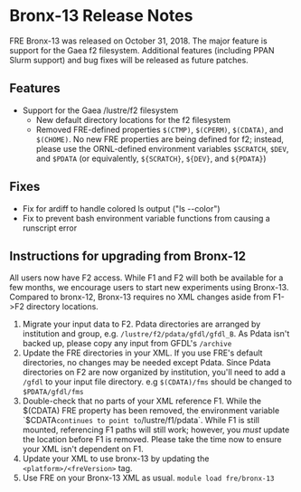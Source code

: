 # Bronx-13 Release Notes

FRE Bronx-13 was released on October 31, 2018. The major feature is support for the Gaea f2 filesystem. Additional features (including PPAN Slurm support) and bug fixes will be released as future patches.

## Features
* Support for the Gaea /lustre/f2 filesystem
  * New default directory locations for the f2 filesystem
  * Removed FRE-defined properties `$(CTMP)`, `$(CPERM)`, `$(CDATA)`, and `$(CHOME)`. No new FRE properties are being defined for f2; instead, please use the ORNL-defined environment variables `$SCRATCH`, `$DEV`, and `$PDATA` (or equivalently, `${SCRATCH}`, `${DEV}`, and `${PDATA}`)

## Fixes
* Fix for ardiff to handle colored ls output ("ls --color")
* Fix to prevent bash environment variable functions from causing a runscript error

## Instructions for upgrading from Bronx-12
All users now have F2 access. While F1 and F2 will both be available for a few months, we encourage users to start new experiments using Bronx-13. Compared to bronx-12, Bronx-13 requires no XML changes aside from F1->F2 directory locations.
1. Migrate your input data to F2. Pdata directories are arranged by institution and group, e.g. `/lustre/f2/pdata/gfdl/gfdl_B`. As Pdata isn't backed up, please copy any input from GFDL's `/archive`
1. Update the FRE directories in your XML. If you use FRE's default directories, no changes may be needed except Pdata. Since Pdata directories on F2 are now organized by institution, you'll need to add a `/gfdl` to your input file directory. e.g `$(CDATA)/fms` should be changed to `$PDATA/gfdl/fms`
1. Double-check that no parts of your XML reference F1. While the $(CDATA) FRE property has been removed, the environment variable `$CDATA` continues to point to `/lustre/f1/pdata`. While F1 is still mounted, referencing F1 paths will still work; however, you *must* update the location before F1 is removed. Please take the time now to ensure your XML isn't dependent on F1.
1. Update your XML to use bronx-13 by updating the `<platform>/<freVersion>` tag.
1. Use FRE on your Bronx-13 XML as usual. `module load fre/bronx-13`
